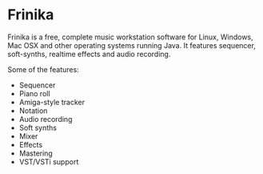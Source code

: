 # Frinika

Frinika is a free, complete music workstation software for Linux, Windows, Mac OSX and other operating systems running Java. 
It features sequencer, soft-synths, realtime effects and audio recording.

Some of the features:

<ul>
<li>Sequencer</li>
<li>Piano roll</li>
<li>Amiga-style tracker</li>
<li>Notation</li>
<li>Audio recording</li>
<li>Soft synths</li>
<li>Mixer</li>
<li>Effects</li>
<li>Mastering</li>
<li>VST/VSTi support</li>
</ul>
